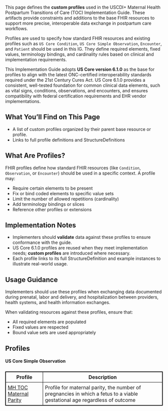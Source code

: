 



This page defines the **custom profiles** used in the USCDI+ Maternal Health Postpartum Transitions of Care (TOC) Implementation Guide. These artifacts provide constraints and additions to the base FHIR resources to support more precise, interoperable data exchange in postpartum care workflows.

Profiles are used to specify how standard FHIR resources and existing profiles such as `US Core Condition`, `US Core Simple Observation`, `Encounter`, and `Patient` should be used in this IG. They define required elements, fixed values, terminology bindings, and cardinality rules based on clinical and implementation requirements.

This Implementation Guide adopts **US Core version 6.1.0** as the base for profiles to align with the latest ONC-certified interoperability standards required under the 21st Century Cures Act. US Core 6.1.0 provides a consistent, well-tested foundation for common clinical data elements, such as vital signs, conditions, observations, and encounters, and ensures compatibility with federal certification requirements and EHR vendor implementations.

## What You’ll Find on This Page

- A list of custom profiles organized by their parent base resource or profile. 
- Links to full profile definitions and StructureDefinitions


## What Are Profiles?

 FHIR profiles define how standard FHIR resources (like `Condition`, `Observation`, or `Encounter`) should be used in a specific context. A profile may:

- Require certain elements to be present
- Fix or bind coded elements to specific value sets
- Limit the number of allowed repetitions (cardinality)
- Add terminology bindings or slices
- Reference other profiles or extensions


## Implementation Notes

- Implementers should **validate** data against these profiles to ensure conformance with the guide.
- US Core 6.1.0 profiles are reused when they meet implementation needs; **custom profiles** are introduced where necessary.
- Each profile links to its full StructureDefinition and example instances to illustrate real-world usage.

## Usage Guidance

Implementers should use these profiles when exchanging data documented during prenatal, labor and delivery, and hospitalization between providers, health systems, and health information exchanges. 

When validating resources against these profiles, ensure that:

- All required elements are populated 
- Fixed values are respected  
- Bound value sets are used appropriately  

## Profiles
#### US Core Simple Observation

<style>
	.profile-table 
    {
    	border: 1px solid black;
    	width: 100%;
    	margin-top: 25px;
  	}

	.profile-table th, .profile-table td 
    {
    	border: 1px solid black;
	    padding: 6px;
  	}
</style>

<table class="profile-table">
  <thead>
  	<tr><th>Profile</th><th>Description</th></tr></thead>
  <tbody>
    <tr>
    	<td><a href="StructureDefinition-mh-toc-parity.html">MH TOC Maternal Parity</a></td>
    	<td>Profile for maternal parity, the number of pregnancies in which a fetus to a viable gestational age regardless of outcome</td>
    </tr>
  </tbody>
</table>
